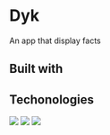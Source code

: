 # Dyk
An app that display facts

## Built with

## Techonologies

[<img src="https://img.shields.io/badge/python-red.svg?logo=LOGO">]()
[<img src="https://img.shields.io/badge/kivymd-blue.svg?logo=LOGO">]()
[<img src="https://img.shields.io/badge/kv-lang.svg?logo=LOGO">]()
